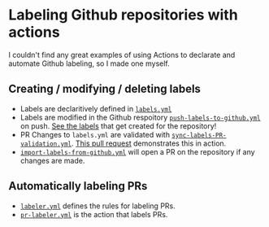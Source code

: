 # Labeling Github repositories with actions
I couldn't find any great examples of using Actions to declarate and automate Github labeling, so I made one myself.

## Creating / modifying / deleting labels
- Labels are declaritively defined in [`labels.yml`](./.github/labels.yml)
- Labels are modified in the Github respoitory [`push-labels-to-github.yml`](.github/workflows/push-labels-to-github.yml) on push. [See the labels](https://github.com/scowalt/actions-labeler-example/labels) that get created for the repository!
- PR Changes to `labels.yml` are validated with [`sync-labels-PR-validation.yml`](.github/workflows/sync-labels-PR-validation.yml). [This pull request](https://github.com/scowalt/actions-labeler-example/pull/1) demonstrates this in action.
- [`import-labels-from-github.yml`](.github/workflows/import-labels-from-github.yml) will open a PR on the repository if any changes are made.

## Automatically labeling PRs
- [`labeler.yml`](.github/labeler.yml) defines the rules for labeling PRs.
- [`pr-labeler.yml`](.github/workflows/pr-labeler.yml) is the action that labels PRs.

